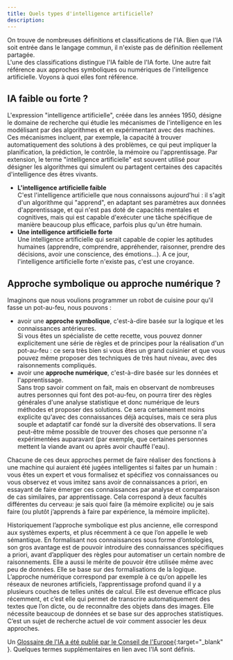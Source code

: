 ```yaml
---
title: Quels types d'intelligence artificielle?
description:
---
```



On trouve de nombreuses définitions et classifications de l'IA. Bien que l'IA soit entrée dans le langage commun, il n'existe pas de définition réellement partagée.  
L'une des classifications distingue l'IA faible de l'IA forte. Une autre fait référence aux approches symboliques ou numériques de l'intelligence artificielle. Voyons à quoi elles font référence.



IA faible ou forte ?
------------------

L'expression "intelligence artificielle", créée dans les années 1950, désigne le domaine de recherche qui étudie les mécanismes de l'intelligence en les modélisant par des algorithmes et en expérimentant avec des machines. Ces mécanismes incluent, par exemple, la capacité à trouver automatiquement des solutions à des problèmes, ce qui peut impliquer la planification, la prédiction, le contrôle, la mémoire ou l'apprentissage. Par extension, le terme "intelligence artificielle" est souvent utilisé pour désigner les algorithmes qui simulent ou partagent certaines des capacités d'intelligence des êtres vivants.

*   **L'intelligence artificielle faible**  
  C'est l'intelligence artificielle que nous connaissons aujourd'hui : il s'agit d'un algorithme qui "apprend", en adaptant ses paramètres aux données d'apprentissage, et qui n'est pas doté de capacités mentales et cognitives, mais qui est capable d'exécuter une tâche spécifique de manière beaucoup plus efficace, parfois plus qu'un être humain.
*   **Une intelligence artificielle forte**  
  Une intelligence artificielle qui serait capable de copier les aptitudes humaines (apprendre, comprendre, appréhender, raisonner, prendre des décisions, avoir une conscience, des émotions...). A ce jour, l'intelligence artificielle forte n'existe pas, c'est une croyance.

Approche symbolique ou approche numérique ?
-------------------------------

Imaginons que nous voulions programmer un robot de cuisine pour qu'il fasse un pot-au-feu, nous pouvons :

*   avoir une **approche symbolique**, c'est-à-dire basée sur la logique et les connaissances antérieures.  
    Si vous êtes un spécialiste de cette recette, vous pouvez donner explicitement une série de règles et de principes pour la réalisation d'un pot-au-feu : ce sera très bien si vous êtes un grand cuisinier et que vous pouvez même proposer des techniques de très haut niveau, avec des raisonnements compliqués.
*  avoir une **approche numérique**, c'est-à-dire basée sur les données et l'apprentissage.  
    Sans trop savoir comment on fait, mais en observant de nombreuses autres personnes qui font des pot-au-feu, on pourra tirer des règles générales d'une analyse statistique et donc numérique de leurs méthodes et proposer des solutions. Ce sera certainement moins explicite qu'avec des connaissances déjà acquises, mais ce sera plus souple et adaptatif car fondé sur la diversité des observations. Il sera peut-être même possible de trouver des choses que personne n'a expérimentées auparavant (par exemple, que certaines personnes mettent la viande avant ou après avoir chauffé l'eau).

Chacune de ces deux approches permet de faire réaliser des fonctions à une machine qui auraient été jugées intelligentes si faites par un humain : vous êtes un expert et vous formalisez et spécifiez vos connaissances ou vous observez et vous imitez sans avoir de connaissances a priori, en essayant de faire émerger ces connaissances par analyse et comparaison de cas similaires, par apprentissage. Cela correspond à deux facultés différentes du cerveau: je sais quoi faire (la mémoire explicite) ou je sais faire (ou plutôt j’apprends à faire par expérience, la mémoire implicite).

Historiquement l’approche symbolique est plus ancienne, elle correspond aux systèmes experts, et plus récemment à ce que l’on appelle le web sémantique. En formalisant nos connaissances sous forme d’ontologies, son gros avantage est de pouvoir introduire des connaissances spécifiques a priori, avant d’appliquer des règles pour automatiser un certain nombre de raisonnements. Elle a aussi le mérite de pouvoir être utilisée même avec peu de données. Elle se base sur des formalisations de la logique. L’approche numérique correspond par exemple à ce qu’on appelle les réseaux de neurones artificiels, l’apprentissage profond quand il y a plusieurs couches de telles unités de calcul. Elle est devenue efficace plus récemment, et c’est elle qui permet de transcrire automatiquement des textes que l’on dicte, ou de reconnaître des objets dans des images. Elle nécessite beaucoup de données et se base sur des approches statistiques. C’est un sujet de recherche actuel de voir comment associer les deux approches.  


Un [Glossaire de l'IA a été publié par le Conseil de l'Europe](https://www.coe.int/en/web/artificial-intelligence/glossary?p_p_id=82&p_p_lifecycle=1&p_p_state=normal&p_p_mode=view&_82_struts_action=%2Flanguage%2Fview&_82_redirect=%2Fen%2Fweb%2Fartificial-intelligence%2Fglossary&_82_languageId=fr_FR){:target="_blank" }. Quelques termes supplémentaires en lien avec l'IA sont définis.
